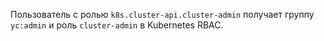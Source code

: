 Пользователь с ролью `k8s.cluster-api.cluster-admin` получает группу `yc:admin` и роль `cluster-admin` в Kubernetes RBAC.
